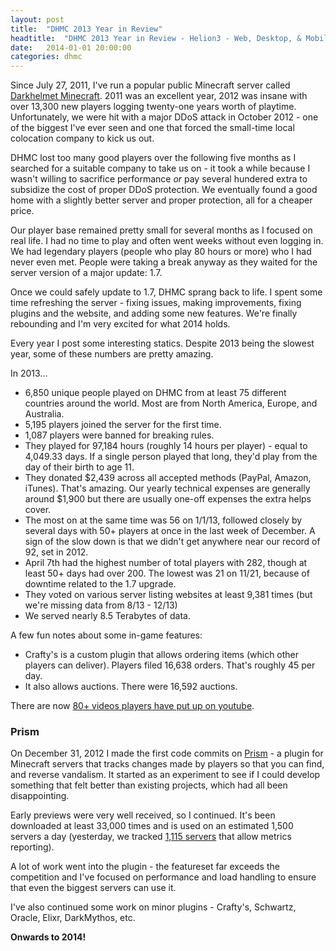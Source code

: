 ```yaml
---
layout: post
title:  "DHMC 2013 Year in Review"
headtitle:  "DHMC 2013 Year in Review - Helion3 - Web, Desktop, & Mobile Software Architects - Portland Oregon"
date:   2014-01-01 20:00:00
categories: dhmc
---
```


Since July 27, 2011, I've run a popular public Minecraft server called [Darkhelmet Minecraft](http://dhmc.us). 2011 was an excellent year, 2012 was insane with over 13,300 new players logging twenty-one years worth of playtime. Unfortunately, we were hit with a major DDoS attack in October 2012 - one of the biggest I've ever seen and one that forced the small-time local colocation company to kick us out. 

DHMC lost too many good players over the following five months as I searched for a suitable company to take us on - it took a while because I wasn't willing to sacrifice performance *or* pay several hundered extra to subsidize the cost of proper DDoS protection. We eventually found a good home with a slightly better server and proper protection, all for a cheaper price.

Our player base remained pretty small for several months as I focused on real life. I had no time to play and often went weeks without even logging in. We had legendary players (people who play 80 hours or more) who I had never even met. People were taking a break anyway as they waited for the server version of a major update: 1.7.

Once we could safely update to 1.7, DHMC sprang back to life. I spent some time refreshing the server - fixing issues, making improvements, fixing plugins and the website, and adding some new features. We're finally rebounding and I'm very excited for what 2014 holds.

Every year I post some interesting statics. Despite 2013 being the slowest year, some of these numbers are pretty amazing.

In 2013...

- 6,850 unique people played on DHMC from at least 75 different countries around the world. Most are from North America, Europe, and Australia.
- 5,195 players joined the server for the first time.
- 1,087 players were banned for breaking rules.
- They played for 97,184 hours (roughly 14 hours per player) - equal to 4,049.33 days. If a single person played that long, they'd play from the day of their birth to age 11.
- They donated $2,439 across all accepted methods (PayPal, Amazon, iTunes). That's amazing. Our yearly technical expenses are generally around $1,900 but there are usually one-off expenses the extra helps cover. 
- The most on at the same time was 56 on 1/1/13, followed closely by several days with 50+ players at once in the last week of December. A sign of the slow down is that we didn't get anywhere near our record of 92, set in 2012.
- April 7th had the highest number of total players with 282, though at least 50+ days had over 200. The lowest was 21 on 11/21, because of downtime related to the 1.7 upgrade.
- They voted on various server listing websites at least 9,381 times (but we're missing data from 8/13 - 12/13)
- We served nearly 8.5 Terabytes of data. 


A few fun notes about some in-game features:

- Crafty's is a custom plugin that allows ordering items (which other players can deliver). Players filed 16,638 orders. That's roughly 45 per day.
- It also allows auctions. There were 16,592 auctions.


There are now [80+ videos players have put up on youtube](http://www.youtube.com/playlist?list=PLTNYL0p2VFZMxOSFhohSvWmnx3Lhc81Wm).




### Prism

On December 31, 2012 I made the first code commits on [Prism](http://discover-prism.com) - a plugin for Minecraft servers that tracks changes made by players so that you can find, and reverse vandalism. It started as an experiment to see if I could develop something that felt better than existing projects, which had all been disappointing.

Early previews were very well received, so I continued. It's been downloaded at least 33,000 times and is used on an estimated 1,500 servers a day (yesterday, we tracked [1,115 servers](http://mcstats.org/plugin/Prism) that allow metrics reporting). 

A lot of work went into the plugin - the featureset far exceeds the competition and I've focused on performance and load handling to ensure that even the biggest servers can use it. 

I've also continued some work on minor plugins - Crafty's, Schwartz, Oracle, Elixr, DarkMythos, etc.

**Onwards to 2014!**

